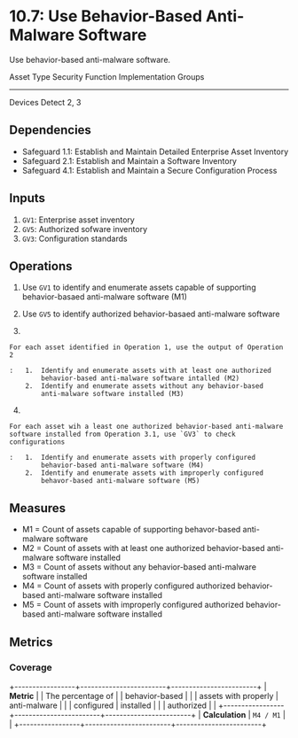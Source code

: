 # 10.7: Use Behavior-Based Anti-Malware Software

Use behavior-based anti-malware software.

  Asset Type   Security Function   Implementation Groups
  ------------ ------------------- -----------------------
  Devices      Detect              2, 3

## Dependencies

-   Safeguard 1.1: Establish and Maintain Detailed Enterprise Asset
    Inventory
-   Safeguard 2.1: Establish and Maintain a Software Inventory
-   Safeguard 4.1: Establish and Maintain a Secure Configuration Process

## Inputs

1.  `GV1`: Enterprise asset inventory
2.  `GV5`: Authorized sofware inventory
3.  `GV3`: Configuration standards

## Operations

1.  Use `GV1` to identify and enumerate assets capable of supporting
    behavior-basaed anti-malware software (M1)

2.  Use `GV5` to identify authorized behavior-basaed anti-malware
    software

3.  

    For each asset identified in Operation 1, use the output of Operation 2

    :   1.  Identify and enumerate assets with at least one authorized
            behavior-based anti-malware software intalled (M2)
        2.  Identify and enumerate assets without any behavior-based
            anti-malware software installed (M3)

4.  

    For each asset wih a least one authorized behavior-based anti-malware software installed from Operation 3.1, use `GV3` to check configurations

    :   1.  Identify and enumerate assets with properly configured
            behavior-based anti-malware software (M4)
        2.  Identify and enumerate assets with improperly configured
            behavor-based anti-malware software (M5)

## Measures

-   M1 = Count of assets capable of supporting behavor-based
    anti-malware software
-   M2 = Count of assets with at least one authorized behavior-based
    anti-malware software installed
-   M3 = Count of assets without any behavior-based anti-malware
    software installed
-   M4 = Count of assets with properly configured authorized
    behavior-based anti-malware software installed
-   M5 = Count of assets with improperly configured authorized
    behavior-based anti-malware software installed

## Metrics

### Coverage

+-----------------+------------------------+------------------------+
| **Metric**      | | The percentage of    | | behavior-based       |
|                 |   assets with properly |   anti-malware         |
|                 |   configured           |   installed            |
|                 |   authorized           |                        |
+-----------------+------------------------+------------------------+
| **Calculation** | `M4 / M1`              |                        |
+-----------------+------------------------+------------------------+
